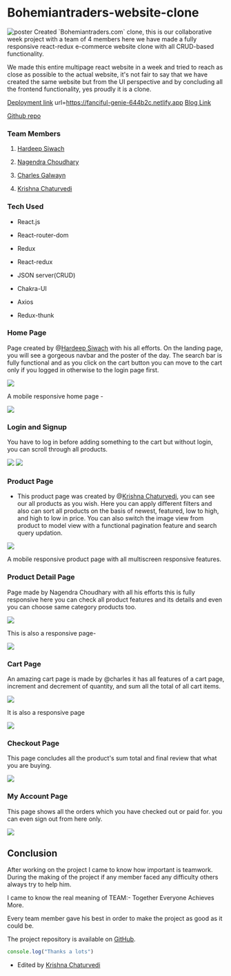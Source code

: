 # Bohemiantraders-website-clone
<img src="https://cdn.hashnode.com/res/hashnode/image/upload/v1670347682821/AL5b9trwM.png?auto=compress,format&format=webp" alt='poster' />
Created `Bohemiantraders.com` clone, this is our collaborative week project with a team of 4 members here we have made a fully responsive react-redux e-commerce website clone with all CRUD-based functionality.

We made this entire multipage react website in a week and tried to reach as close as possible to the actual website, it's not fair to say that we have created the same website but from the UI perspective and by concluding all the frontend functionality, yes proudly it is a clone.

[Deployment link](https://fanciful-genie-644b2c.netlify.app/)
url=https://fanciful-genie-644b2c.netlify.app
[Blog Link](https://krishnachaturvedi.hashnode.dev/bohemiantraderscom-website-clone)

[Github repo](https://github.com/krishnachaturvedi1901/Bohemiantraders-website-clone) 

### Team Members

1.  [Hardeep Siwach](https://www.linkedin.com/in/hardeep41016/)
    
2.  [Nagendra Choudhary](https://nagendrachoudhary.github.io/)
    
3.  [Charles Galwayn](https://github.com/charlesgalwyn)
    
4.  [Krishna Chaturvedi](https://www.linkedin.com/in/krishna-chaturvedi-765026231)
    

### Tech Used

*   React.js
    
*   React-router-dom
    
*   Redux
    
*   React-redux
    
*   JSON server(CRUD)
    
*   Chakra-UI
    
*   Axios
    
*   Redux-thunk
    

### Home Page

Page created by @[Hardeep Siwach](@Hardeep317) with his all efforts. On the landing page, you will see a gorgeous navbar and the poster of the day. The search bar is fully functional and as you click on the cart button you can move to the cart only if you logged in otherwise to the login page first.

<img src="https://cdn.hashnode.com/res/hashnode/image/upload/v1670348943631/4sw2OSt40.png?auto=compress,format&format=webp" />

A mobile responsive home page -

<img src='https://cdn.hashnode.com/res/hashnode/image/upload/v1670353923101/GaQ9Dpm2e.jpg' />

### Login and Signup

You have to log in before adding something to the cart but without login, you can scroll through all products.

<Img src='https://cdn.hashnode.com/res/hashnode/image/upload/v1670349257409/lXB0hkjkk.png?auto=compress,format&format=webp'/>
<img src='https://cdn.hashnode.com/res/hashnode/image/upload/v1670349422262/BuSj6iYxH.png?auto=compress,format&format=webp'/>

### Product Page

*   This product page was created by @[Krishna Chaturvedi](@KrishnaChaturvedi), you can see our all products as you wish. Here you can apply different filters and also can sort all products on the basis of newest, featured, low to high, and high to low in price. You can also switch the image view from product to model view with a functional pagination feature and search query updation.
    

<img src='https://cdn.hashnode.com/res/hashnode/image/upload/v1670353767608/d6XIugQG1.jpg'/>

A mobile responsive product page with all multiscreen responsive features.

<ing src='https://cdn.hashnode.com/res/hashnode/image/upload/v1670353802640/CzyIRXBul.jpg'/>

### Product Detail Page

Page made by Nagendra Choudhary with all his efforts this is fully responsive here you can check all product features and its details and even you can choose same category products too.

<img src='https://cdn.hashnode.com/res/hashnode/image/upload/v1670354186596/XMq4bAWGX.jpg'/>

This is also a responsive page-

<img src='https://cdn.hashnode.com/res/hashnode/image/upload/v1670354215536/s6nLtHUzt.jpg'/>

### Cart Page

An amazing cart page is made by @charles it has all features of a cart page, increment and decrement of quantity, and sum all the total of all cart items.

<img src='https://cdn.hashnode.com/res/hashnode/image/upload/v1670354670639/0nxGO6uH4.jpg'/>

It is also a responsive page

<img src='https://cdn.hashnode.com/res/hashnode/image/upload/v1670354702263/tstpGmshy.jpg?auto=compress,format&format=webp'/>

### Checkout Page

This page concludes all the product's sum total and final review that what you are buying.

<img src='https://cdn.hashnode.com/res/hashnode/image/upload/v1670354869649/y8RnPAHj-.jpg?auto=compress,format&format=webp'/>

### My Account Page

This page shows all the orders which you have checked out or paid for. you can even sign out from here only.

<img src='https://cdn.hashnode.com/res/hashnode/image/upload/v1670354962484/N8kqefPxF.jpg' />

## Conclusion

After working on the project I came to know how important is teamwork. During the making of the project if any member faced any difficulty others always try to help him.

I came to know the real meaning of TEAM:- Together Everyone Achieves More.

Every team member gave his best in order to make the project as good as it could be.

The project repository is available on [GitHub](https://github.com/krishnachaturvedi1901/Bohemiantraders-website-clone).

```javascript
console.log("Thanks a lots")
```
- Edited by <a href='https://www.linkedin.com/in/krishna-chaturvedi-765026231'>Krishna Chaturvedi</a>
